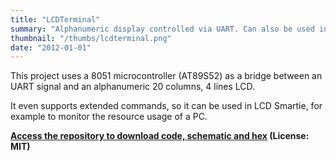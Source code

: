 ```yaml
---
title: "LCDTerminal"
summary: "Alphanumeric display controlled via UART. Can also be used in LCD Smartie to monitor the resource usage of a PC"
thumbnail: "/thumbs/lcdterminal.png"
date: "2012-01-01"
---
```


This project uses a 8051 microcontroller (AT89S52) as a bridge between an UART signal and an alphanumeric 20 columns, 4 lines LCD.

It even supports extended commands, so it can be used in LCD Smartie, for example to monitor the resource usage of a PC.

**[Access the repository to download code, schematic and hex](https://github.com/gzalo/lcdterminal/) (License: MIT)**
